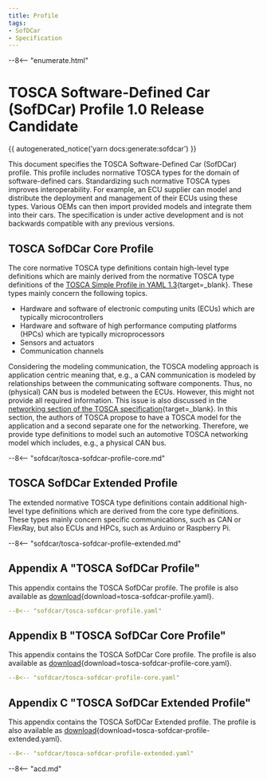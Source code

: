 ```yaml
---
title: Profile
tags:
- SofDCar
- Specification
---
```


--8<-- "enumerate.html"

# TOSCA Software-Defined Car (SofDCar) Profile 1.0 Release Candidate

{{ autogenerated_notice('yarn docs:generate:sofdcar') }}

This document specifies the TOSCA Software-Defined Car (SofDCar) profile.
This profile includes normative TOSCA types for the domain of software-defined cars. 
Standardizing such normative TOSCA types improves interoperability.
For example, an ECU supplier can model and distribute the deployment and management of their ECUs using these types. 
Various OEMs can then import provided models and integrate them into their cars.
The specification is under active development and is not backwards compatible with any previous versions.


## TOSCA SofDCar Core Profile

The core normative TOSCA type definitions contain high-level type definitions which are mainly derived from the normative TOSCA type definitions of the [TOSCA Simple Profile in YAML 1.3](https://docs.oasis-open.org/tosca/TOSCA-Simple-Profile-YAML/v1.3/os/TOSCA-Simple-Profile-YAML-v1.3-os.html){target=_blank}.
These types mainly concern the following topics.

- Hardware and software of electronic computing units (ECUs) which are typically microcontrollers
- Hardware and software of high performance computing platforms (HPCs) which are typically microprocessors 
- Sensors and actuators
- Communication channels

Considering the modeling communication, the TOSCA modeling approach is application centric meaning that, e.g., a CAN communication is modeled by relationships between the communicating software components. 
Thus, no (physical) CAN bus is modeled between the ECUs.
However, this might not provide all required information.
This issue is also discussed in the [networking section of the TOSCA specification](https://docs.oasis-open.org/tosca/TOSCA-Simple-Profile-YAML/v1.3/os/TOSCA-Simple-Profile-YAML-v1.3-os.html#_Toc26969482){target=_blank}.
In this section, the authors of TOSCA propose to have a TOSCA model for the application and a second separate one for the networking.
Therefore, we provide type definitions to model such an automotive TOSCA networking model which includes, e.g., a physical CAN bus.


--8<-- "sofdcar/tosca-sofdcar-profile-core.md"

## TOSCA SofDCar Extended Profile

The extended normative TOSCA type definitions contain additional high-level type definitions which are derived from the core type definitions.
These types mainly concern specific communications, such as CAN or FlexRay, but also ECUs and HPCs, such as Arduino or Raspberry Pi.

--8<-- "sofdcar/tosca-sofdcar-profile-extended.md"

## Appendix A "TOSCA SofDCar Profile"

This appendix contains the TOSCA SofDCar profile.
The profile is also available as [download](tosca-sofdcar-profile.yaml){download=tosca-sofdcar-profile.yaml}.

```yaml linenums="1"
--8<-- "sofdcar/tosca-sofdcar-profile.yaml"
```

## Appendix B "TOSCA SofDCar Core Profile"

This appendix contains the TOSCA SofDCar Core profile.
The profile is also available as [download](tosca-sofdcar-profile-core.yaml){download=tosca-sofdcar-profile-core.yaml}.

```yaml linenums="1"
--8<-- "sofdcar/tosca-sofdcar-profile-core.yaml"
```

## Appendix C "TOSCA SofDCar Extended Profile"

This appendix contains the TOSCA SofDCar Extended profile.
The profile is also available as [download](tosca-sofdcar-profile-extended.yaml){download=tosca-sofdcar-profile-extended.yaml}.

```yaml linenums="1"
--8<-- "sofdcar/tosca-sofdcar-profile-extended.yaml"
```

--8<-- "acd.md"
